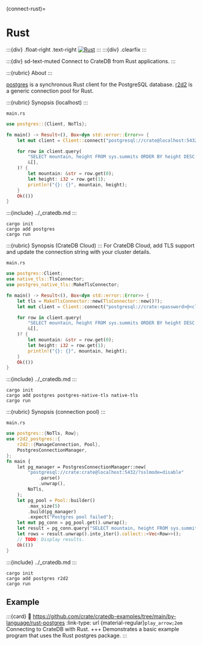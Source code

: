 (connect-rust)=

# Rust

:::{div} .float-right .text-right
[![Rust](https://github.com/crate/cratedb-examples/actions/workflows/lang-rust-postgres.yml/badge.svg)](https://github.com/crate/cratedb-examples/actions/workflows/lang-rust-postgres.yml)
:::
:::{div} .clearfix
:::

:::{div} sd-text-muted
Connect to CrateDB from Rust applications.
:::

:::{rubric} About
:::

[postgres] is a synchronous Rust client for the PostgreSQL database.
[r2d2] is a generic connection pool for Rust.

:::{rubric} Synopsis (localhost)
:::

`main.rs`
```rust
use postgres::{Client, NoTls};

fn main() -> Result<(), Box<dyn std::error::Error>> {
    let mut client = Client::connect("postgresql://crate@localhost:5432/?sslmode=disable", NoTls)?;

    for row in client.query(
        "SELECT mountain, height FROM sys.summits ORDER BY height DESC LIMIT 3",
        &[],
    )? {
        let mountain: &str = row.get(0);
        let height: i32 = row.get(1);
        println!("{}: {}", mountain, height);
    }
    Ok(())
}
```

:::{include} ../_cratedb.md
:::
```shell
cargo init
cargo add postgres
cargo run
```

:::{rubric} Synopsis (CrateDB Cloud)
:::
For CrateDB Cloud, add TLS support and update the connection string with
your cluster details.

`main.rs`
```rust
use postgres::Client;
use native_tls::TlsConnector;
use postgres_native_tls::MakeTlsConnector;

fn main() -> Result<(), Box<dyn std::error::Error>> {
    let tls = MakeTlsConnector::new(TlsConnector::new()?);
    let mut client = Client::connect("postgresql://crate:<password>@<cluster-name>.<region>.cratedb.net:5432/?sslmode=require", tls)?;

    for row in client.query(
        "SELECT mountain, height FROM sys.summits ORDER BY height DESC LIMIT 3",
        &[],
    )? {
        let mountain: &str = row.get(0);
        let height: i32 = row.get(1);
        println!("{}: {}", mountain, height);
    }
    Ok(())
}
```

:::{include} ../_cratedb.md
:::
```shell
cargo init
cargo add postgres postgres-native-tls native-tls
cargo run
```

:::{rubric} Synopsis (connection pool)
:::

`main.rs`
```rust
use postgres::{NoTls, Row};
use r2d2_postgres::{
    r2d2::{ManageConnection, Pool},
    PostgresConnectionManager,
};
fn main {
    let pg_manager = PostgresConnectionManager::new(
        "postgresql://crate:crate@localhost:5432/?sslmode=disable"
            .parse()
            .unwrap(),
        NoTls,
    );
    let pg_pool = Pool::builder()
        .max_size(5)
        .build(pg_manager)
        .expect("Postgres pool failed");
    let mut pg_conn = pg_pool.get().unwrap();
    let result = pg_conn.query("SELECT mountain, height FROM sys.summits ORDER BY height DESC LIMIT 3", &[]);
    let rows = result.unwrap().into_iter().collect::<Vec<Row>>();
    // TODO: Display results.
    Ok(())
}
```

:::{include} ../_cratedb.md
:::
```shell
cargo init
cargo add postgres r2d2
cargo run
```

## Example

:::{card}
:link: https://github.com/crate/cratedb-examples/tree/main/by-language/rust-postgres
:link-type: url
{material-regular}`play_arrow;2em`
Connecting to CrateDB with Rust.
+++
Demonstrates a basic example program that uses the Rust postgres package.
:::


[postgres]: https://crates.io/crates/postgres
[r2d2]: https://crates.io/crates/r2d2
